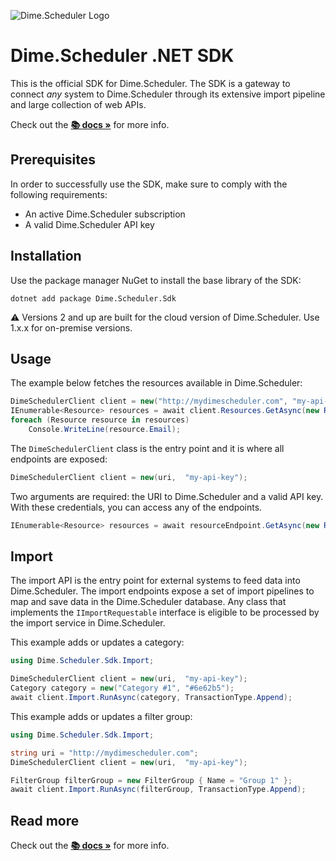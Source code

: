 ﻿![Dime.Scheduler Logo](https://cdn.dimescheduler.com/dime-scheduler/logo.png)

# Dime.Scheduler .NET SDK

This is the official SDK for Dime.Scheduler. The SDK is a gateway to connect *any* system to Dime.Scheduler through its extensive import pipeline and large collection of web APIs.

Check out the **[📚 docs »](https://docs.dimescheduler.com)** for more info.

## Prerequisites

In order to successfully use the SDK, make sure to comply with the following requirements:

- An active Dime.Scheduler subscription
- A valid Dime.Scheduler API key

## Installation

Use the package manager NuGet to install the base library of the SDK:

`dotnet add package Dime.Scheduler.Sdk`

⚠️ Versions 2 and up are built for the cloud version of Dime.Scheduler. Use 1.x.x for on-premise versions.

## Usage

The example below fetches the resources available in Dime.Scheduler:

```csharp
DimeSchedulerClient client = new("http://mydimescheduler.com", "my-api-key");
IEnumerable<Resource> resources = await client.Resources.GetAsync(new ResourceRequest());
foreach (Resource resource in resources)
    Console.WriteLine(resource.Email);
```

The `DimeSchedulerClient` class is the entry point and it is where all endpoints are exposed:

```csharp
DimeSchedulerClient client = new(uri,  "my-api-key");
```

Two arguments are required: the URI to Dime.Scheduler and a valid API key. With these credentials, you can access any of the endpoints.

```csharp
IEnumerable<Resource> resources = await resourceEndpoint.GetAsync(new ResourceRequest());
```

## Import

The import API is the entry point for external systems to feed data into Dime.Scheduler. The import endpoints expose a set of import pipelines to map and save data in the Dime.Scheduler database. Any class that implements the `IImportRequestable` interface is eligible to be processed by the import service in Dime.Scheduler.

This example adds or updates a category:

```csharp
using Dime.Scheduler.Sdk.Import;

DimeSchedulerClient client = new(uri,  "my-api-key");
Category category = new("Category #1", "#6e62b5");
await client.Import.RunAsync(category, TransactionType.Append);
```

This example adds or updates a filter group:

```csharp
using Dime.Scheduler.Sdk.Import;

string uri = "http://mydimescheduler.com";
DimeSchedulerClient client = new(uri,  "my-api-key");

FilterGroup filterGroup = new FilterGroup { Name = "Group 1" };
await client.Import.RunAsync(filterGroup, TransactionType.Append);
```

## Read more

Check out the **[📚 docs »](https://docs.dimescheduler.com)** for more info.
